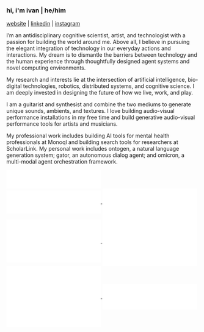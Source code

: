### hi, i'm ivan | he/him

[website](https://ivanleon.net) | [linkedin](https://www.linkedin.com/in/ivaneleon/) | [instagram](https://www.instagram.com/__ielm__/)

I’m an antidisciplinary cognitive scientist, artist, and technologist with a passion for building the world around me. Above all, I believe in pursuing the elegant integration of technology in our everyday actions and interactions. My dream is to dismantle the barriers between technology and the human experience through thoughtfully designed agent systems and novel computing environments.

My research and interests lie at the intersection of artificial intelligence, bio-digital technologies, robotics, distributed systems, and cognitive science.  I am deeply invested in designing the future of how we live, work, and play. 

I am a guitarist and synthesist and combine the two mediums to generate unique sounds, ambients, and textures. I love building audio-visual performance installations in my free time and build generative audio-visual performance tools for artists and musicians.

My professional work includes building AI tools for mental health professionals at Monoql and building search tools for researchers at ScholarLink. My personal work includes ontogen, a natural language generation system; gator, an autonomous dialog agent; and omicron, a multi-modal agent orchestration framework.

<a href="https://github.com/ielm">
  <img align="center" width="49%" src="./header.svg" />
</a>
<br/>
<a href="https://github.com/ielm">
  <img align="center" width="49%" src="./repositories.svg" />
</a>
<a href="https://github.com/ielm">
  <img align="center" width="49%" src="./acti_comm.svg" />
</a>

<a href="https://github.com/ielm">
  <img align="center" width="49%" src="./iso_calender.svg" />
</a>

<a href="https://github.com/ielm">
    <img align="center" width="49%" src="./issue_pr_lang.svg" />
</a>

<a href="https://github.com/ielm">
  <img align="center" width="49%" src="./github-habits.svg" />
</a>
<a href="https://github.com/ielm">
    <img align="center" width="49%" src="./achievements.svg" />
</a>
